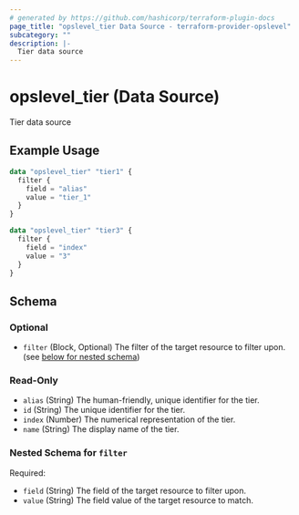 ```yaml
---
# generated by https://github.com/hashicorp/terraform-plugin-docs
page_title: "opslevel_tier Data Source - terraform-provider-opslevel"
subcategory: ""
description: |-
  Tier data source
---
```


# opslevel_tier (Data Source)

Tier data source

## Example Usage

```terraform
data "opslevel_tier" "tier1" {
  filter {
    field = "alias"
    value = "tier_1"
  }
}

data "opslevel_tier" "tier3" {
  filter {
    field = "index"
    value = "3"
  }
}
```

<!-- schema generated by tfplugindocs -->
## Schema

### Optional

- `filter` (Block, Optional) The filter of the target resource to filter upon. (see [below for nested schema](#nestedblock--filter))

### Read-Only

- `alias` (String) The human-friendly, unique identifier for the tier.
- `id` (String) The unique identifier for the tier.
- `index` (Number) The numerical representation of the tier.
- `name` (String) The display name of the tier.

<a id="nestedblock--filter"></a>
### Nested Schema for `filter`

Required:

- `field` (String) The field of the target resource to filter upon.
- `value` (String) The field value of the target resource to match.


